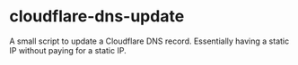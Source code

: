 # cloudflare-dns-update
A small script to update a Cloudflare DNS record. Essentially having a static IP without paying for a static IP.
